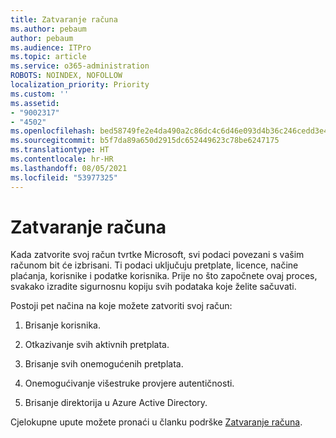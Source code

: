 ```yaml
---
title: Zatvaranje računa
ms.author: pebaum
author: pebaum
ms.audience: ITPro
ms.topic: article
ms.service: o365-administration
ROBOTS: NOINDEX, NOFOLLOW
localization_priority: Priority
ms.custom: ''
ms.assetid:
- "9002317"
- "4502"
ms.openlocfilehash: bed58749fe2e4da490a2c86dc4c6d46e093d4b36c246cedd3e4f86e75c817c9a
ms.sourcegitcommit: b5f7da89a650d2915dc652449623c78be6247175
ms.translationtype: HT
ms.contentlocale: hr-HR
ms.lasthandoff: 08/05/2021
ms.locfileid: "53977325"
---
```

# <a name="how-to-close-your-account"></a>Zatvaranje računa

Kada zatvorite svoj račun tvrtke Microsoft, svi podaci povezani s vašim računom bit će izbrisani. Ti podaci uključuju pretplate, licence, načine plaćanja, korisnike i podatke korisnika. Prije no što započnete ovaj proces, svakako izradite sigurnosnu kopiju svih podataka koje želite sačuvati.

Postoji pet načina na koje možete zatvoriti svoj račun:

1. Brisanje korisnika.

2. Otkazivanje svih aktivnih pretplata.

3. Brisanje svih onemogućenih pretplata.

4. Onemogućivanje višestruke provjere autentičnosti.

5. Brisanje direktorija u Azure Active Directory.

Cjelokupne upute možete pronaći u članku podrške [Zatvaranje računa](https://docs.microsoft.com/microsoft-365/commerce/close-your-account).

